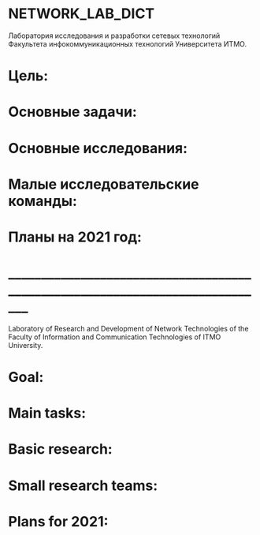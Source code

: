 # NETWORK_LAB_DICT

Лаборатория исследования и разработки сетевых технологий Факультета инфокоммуникационных технологий Университета ИТМО.

# Цель:

# Основные задачи:

# Основные исследования:

# Малые исследовательские команды:

# Планы на 2021 год:


# _____________________________________________________________________________

Laboratory of Research and Development of Network Technologies of the Faculty of Information and Communication Technologies of ITMO University.

# Goal:

# Main tasks:

# Basic research:

# Small research teams:

# Plans for 2021:
